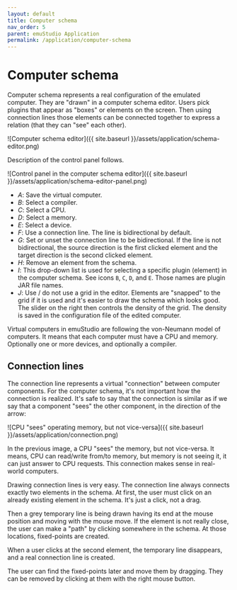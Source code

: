 ```yaml
---
layout: default
title: Computer schema
nav_order: 5
parent: emuStudio Application
permalink: /application/computer-schema
---
```


# Computer schema

Computer schema represents a real configuration of the emulated computer. They are "drawn" in a computer schema editor.
Users pick plugins that appear as "boxes" or elements on the screen. Then using connection lines those elements can be
connected together to express a relation (that they can "see" each other).

![Computer schema editor]({{ site.baseurl }}/assets/application/schema-editor.png)

Description of the control panel follows.

![Control panel in the computer schema editor]({{ site.baseurl }}/assets/application/schema-editor-panel.png)

- *A*: Save the virtual computer.
- *B*: Select a compiler.
- *C*: Select a CPU.
- *D*: Select a memory.
- *E*: Select a device.
- *F*: Use a connection line. The line is bidirectional by default.
- *G*: Set or unset the connection line to be bidirectional. If the line is not bidirectional, the source direction is the first clicked element and the target direction is the second clicked element.
- *H*: Remove an element from the schema.
- *I*: This drop-down list is used for selecting a specific plugin (element) in the computer schema. See icons
  `B`, `C`, `D`, and `E`. Those names are plugin JAR file names.
- *J*: Use / do not use a grid in the editor. Elements are "snapped" to the grid if it is used and it's easier to draw
  the schema which looks good. The slider on the right then controls the density of the grid. The density is saved in the
  configuration file of the edited computer.

Virtual computers in emuStudio are following the von-Neumann model of computers. It means that each computer must have
a CPU and memory. Optionally one or more devices, and optionally a compiler.

## Connection lines

The connection line represents a virtual "connection" between computer components. For the computer schema, it's not important how the connection is realized. It's safe to say that the connection is similar
as if we say that a component "sees" the other component, in the direction of the arrow:

![CPU "sees" operating memory, but not vice-versa]({{ site.baseurl }}/assets/application/connection.png)

In the previous image, a CPU "sees" the memory, but not vice-versa. It means, CPU can read/write from/to memory, but memory is not seeing it, it can just answer to CPU requests. This connection makes
sense in real-world computers.

Drawing connection lines is very easy. The connection line always connects exactly two elements in the schema.
At first, the user must click on an already existing element in the schema. It's just a click, not
a drag.

Then a grey temporary line is being drawn having its end at the mouse position and moving with the mouse move. If the
element is not really close, the user can make a "path" by clicking somewhere in the
schema. At those locations, fixed-points are created.

When a user clicks at the second element, the temporary line disappears, and a real connection line is created.

The user can find the fixed-points later and move them by dragging. They can be removed by clicking at them with the
right mouse button.
